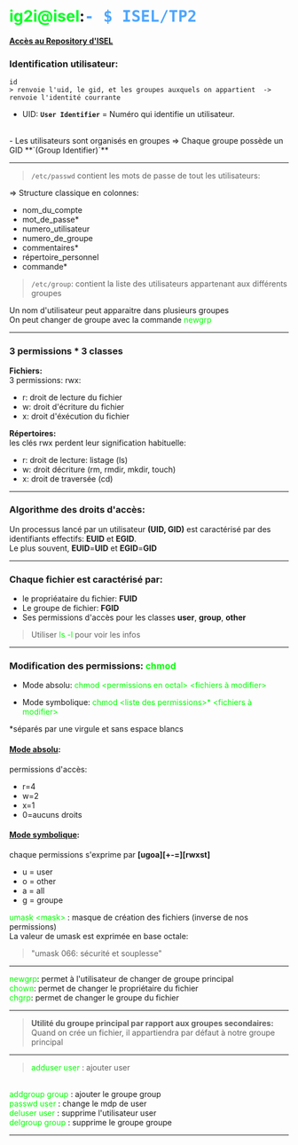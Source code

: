 # <span style='color: #0f2;'>**ig2i@isel**</span>:<span style='color: #4DA6FF; font-family: Monospace'>- $ ISEL/TP2</span>
[**Accès au Repository d'ISEL**](https://github.com/Thomas-Duthoit/ISEL)
### **Identification utilisateur:**
```
id
> renvoie l'uid, le gid, et les groupes auxquels on appartient  ->  renvoie l'identité courrante
```

- UID: **`User Identifier`** = Numéro qui identifie un utilisateur.
<br>
- Les utilisateurs sont organisés en groupes => Chaque groupe possède un GID **`(Group Identifier)`**

***

>`/etc/passwd` contient les mots de passe de tout les utilisateurs:

=> Structure classique en colonnes: 
- nom_du_compte
- mot_de_passe*
- numero_utilisateur
- numero_de_groupe
- commentaires*
- répertoire_personnel
- commande*

> `/etc/group`: contient la liste des utilisateurs appartenant aux différents groupes

Un nom d'utilisateur peut apparaitre dans plusieurs groupes
<br>
On peut changer de groupe avec la commande <span style='color: #0f0;'>newgrp</span>

***

### **3 permissions * 3 classes**

**Fichiers:**
<br>
3 permissions: rwx:
- r: droit de lecture du fichier
- w: droit d'écriture du fichier
- x: droit d'éxécution du fichier

**Répertoires:**
<br>
les clés rwx perdent leur signification habituelle:
- r: droit de lecture: listage (ls)
- w: droit décriture (rm, rmdir, mkdir, touch)
- x: droit de traversée (cd)

***

### **Algorithme des droits d'accès:**

Un processus lancé par un utilisateur **(UID, GID)** est caractérisé par des identifiants effectifs: **EUID** et **EGID**.
<br>
Le plus souvent, **EUID**=**UID** et **EGID**=**GID**

***

### **Chaque fichier est caractérisé par:**
- le propriéataire du fichier: **FUID**
- Le groupe de fichier: **FGID**
- Ses permissions d'accès pour les classes **user**, **group**, **other**
> Utiliser <span style='color: #0f0;'>ls -l</span> pour voir les infos

***

### **Modification des permissions: <span style='color: #0f0;'>chmod</span>**

- Mode absolu: <span style='color: #0f0;'>chmod \<permissions en octal> <fichiers à modifier></span>

- Mode symbolique: <span style='color: #0f0;'>chmod \<liste des permissions>* <fichiers à modifier></span>

\*séparés par une virgule et sans espace blancs

#### <ins>Mode absolu</ins>:

permissions d'accès:
- r=4
- w=2
- x=1
- 0=aucuns droits

#### <ins>Mode symbolique</ins>:
chaque permissions s'exprime par **[ugoa][+-=][rwxst]**
- u = user
- o = other
- a = all
- g = groupe

<span style='color: #0f0;'>umask \<mask></span> : masque de création des fichiers (inverse de nos permissions)
<br>
La valeur de umask est exprimée en base octale:

> "umask 066: sécurité et souplesse"

***

<span style='color: #0f0;'>newgrp</span>: permet à l'utilisateur de changer de groupe principal
<br>
<span style='color: #0f0;'>chown</span>: permet de changer le propriétaire du fichier
<br>
<span style='color: #0f0;'>chgrp</span>: permet de changer le groupe du fichier

***

> **Utilité du groupe principal par rapport aux groupes secondaires:** Quand on crée un fichier, il appartiendra par défaut à notre groupe principal

***

><span style='color: #0f0;'>adduser user</span> : ajouter user
<br>
<span style='color: #0f0;'>addgroup group</span> : ajouter le groupe group
<br>
<span style='color: #0f0;'>passwd user</span> : change le mdp de user 
<br>
<span style='color: #0f0;'>deluser user</span> : supprime l'utilisateur user
<br>
<span style='color: #0f0;'>delgroup group</span> : supprime le groupe groupe

***

